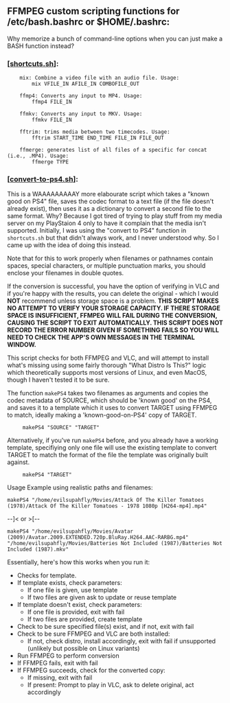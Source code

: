 ## FFMPEG custom scripting functions for /etc/bash.bashrc or $HOME/.bashrc:
Why memorize a bunch of command-line options when you can just make a BASH function instead?

### [[shortcuts.sh](https://github.com/EvilSupahFly/Script-Collection/blob/main/ffmpeg-functions/shortcuts.sh)]:
```
    mix: Combine a video file with an audio file. Usage:
        mix VFILE_IN AFILE_IN COMBOFILE_OUT

    ffmp4: Converts any input to MP4. Usage:
        ffmp4 FILE_IN

    ffmkv: Converts any input to MKV. Usage:
        ffmkv FILE_IN

    fftrim: trims media between two timecodes. Usage:
        fftrim START_TIME END_TIME FILE_IN FILE_OUT

    ffmerge: generates list of all files of a specific for concat (i.e., .MP4). Usage:
        ffmerge TYPE
```
### [[convert-to-ps4.sh](https://github.com/EvilSupahFly/Script-Collection/blob/main/ffmpeg-functions/convert-to-ps4.sh)]:
This is a WAAAAAAAAAY more elabourate script which takes a "known good on PS4" file, saves the codec format to a text file (if the file doesn't already exist), then uses it as a dictionary to convert a second file to the same format. Why? Because I got tired of trying to play stuff from my media server on my PlayStaion 4 only to have it complain that the media isn't supported. Initially, I was using the "convert to PS4" function in `shortcuts.sh` but that didn't always work, and I never understood why. So I came up with the idea of doing this instead.

Note that for this to work properly when filenames or pathnames contain spaces, special characters, or multiple punctuation marks, you should enclose your filenames in double quotes.

If the conversion is successful, you have the option of verifying in VLC and if you're happy with the results, you can delete the original - which I would **NOT** recommend unless storage space is a problem. **THIS SCRIPT MAKES NO ATTEMPT TO VERIFY YOUR STORAGE CAPACITY. IF THERE STORAGE SPACE IS INSUFFICIENT, FFMPEG WILL FAIL DURING THE CONVERSION, CAUSING THE SCRIPT TO EXIT AUTOMATICALLY. THIS SCRIPT DOES NOT RECORD THE ERROR NUMBER GIVEN IF SOMETHING FAILS SO YOU WILL NEED TO CHECK THE APP'S OWN MESSAGES IN THE TERMINAL WINDOW.**

This script checks for both FFMPEG and VLC, and will attempt to install what's missing using some fairly thorough "What Distro Is This?" logic which theoretically supports most versions of Linux, and even MacOS, though I haven't tested it to be sure.

The function `makePS4` takes two filenames as arguments and copies the codec metadata of SOURCE, which should be 'known good' on the PS4, and saves it to a template which it uses to convert TARGET using FFMPEG to match, ideally making a 'known-good-on-PS4' copy of TARGET.
```
     makePS4 "SOURCE" "TARGET"
```
Alternatively, if you've run `makePS4` before, and you already have a working template, specifiying only one file will use the existing template to convert TARGET to match the format of the file the template was originally built against.
```
     makePS4 "TARGET"
```

Usage Example using realistic paths and filenames:
```
makePS4 "/home/evilsupahfly/Movies/Attack Of The Killer Tomatoes (1978)/Attack Of The Killer Tomatoes - 1978 1080p [H264-mp4].mp4"
```
   --]<  or  >[--
```
makePS4 "/home/evilsupahfly/Movies/Avatar (2009)/Avatar.2009.EXTENDED.720p.BluRay.H264.AAC-RARBG.mp4" "/home/evilsupahfly/Movies/Batteries Not Included (1987)/Batteries Not Included (1987).mkv"
```

Essentially, here's how this works when you run it:
  - Checks for template.
  - If template exists, check parameters:
    - If one file is given, use template
    - If two files are given ask to update or reuse template
  - If template doesn't exist, check parameters:
    - If one file is provided, exit with fail
    - If two files are provided, create template
  - Check to be sure specified file(s) exist, and if not, exit with fail
  - Check to be sure FFMPEG and VLC are both installed:
    - If not, check distro, install accordingly, exit with fail if unsupported (unlikely but possible on Linux variants)
  - Run FFMPEG to perform conversion
  - If FFMPEG fails, exit with fail
  - If FFMPEG succeeds, check for the converted copy:
    - If missing, exit with fail
    - If present: Prompt to play in VLC, ask to delete original, act accordingly
